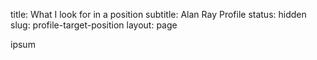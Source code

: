 title: What I look for in a position
subtitle: Alan Ray Profile
status: hidden
slug: profile-target-position
layout: page

ipsum
